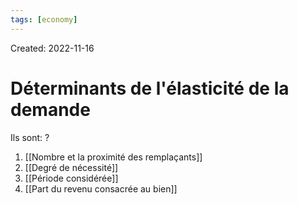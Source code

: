 ```yaml
---
tags: [economy]
---
```

Created: 2022-11-16

# Déterminants de l'élasticité de la demande
Ils sont:
?
1. [[Nombre et la proximité des remplaçants]]
2. [[Degré de nécessité]]
3. [[Période considérée]]
4. [[Part du revenu consacrée au bien]]
<!--SR:!2024-03-03,5,130-->